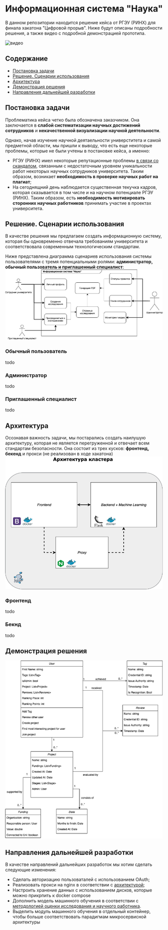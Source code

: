 # Информационная система "Наука"

В данном репозитории находится решение кейса от РГЭУ (РИНХ) для финала хакатона "Цифровой прорыв". Ниже будут описаны подробности решения, а также видео с подробной демонстрацией прототипа.

![видео]()

## Содержание
- [Постановка задачи]()
- [Решение. Сценарии использования]()
- [Архитектура]()
- [Демонстрация решения]()
- [Направления дальнейшей разработки]()


## Постановка задачи
Проблематика кейса четко была обозначена заказчиком. Она заключается в **слабой систематизации научных достижений сотрудников** и **некачественной визуализации научной деятельности**. 

Однако, начав изучение научной деятаельности универститета и самой предметной области, мы пришли к выводу, что есть еще некоторые проблемы, которые не были учтены в постановке кейса, а именно:
- РГЭУ (РИНХ) имел некоторые репутационные проблемы [в связи со скандалом](https://ru.wikipedia.org/wiki/%D0%A0%D0%BE%D1%81%D1%82%D0%BE%D0%B2%D1%81%D0%BA%D0%B8%D0%B9_%D0%B3%D0%BE%D1%81%D1%83%D0%B4%D0%B0%D1%80%D1%81%D1%82%D0%B2%D0%B5%D0%BD%D0%BD%D1%8B%D0%B9_%D1%8D%D0%BA%D0%BE%D0%BD%D0%BE%D0%BC%D0%B8%D1%87%D0%B5%D1%81%D0%BA%D0%B8%D0%B9_%D1%83%D0%BD%D0%B8%D0%B2%D0%B5%D1%80%D1%81%D0%B8%D1%82%D0%B5%D1%82#%D0%9A%D1%80%D0%B8%D1%82%D0%B8%D0%BA%D0%B0), связанным с недостаточным уровнем уникальности работ некоторых научных сотрудников университета. Таким образом, возникает **необходимость в проверке научных работ на плагиат**;
- На сегоднящний день наблюдается существенная текучка кадров, которая сказывается в том числе и на научном потенциале РГЭУ (РИНХ). Таким образом, есть **необходимость мотивировать сторонних научных работников** принимать участие в проектах университета. 

## Решение. Сценарии использования
В качестве решения мы предлагаем создать информационную систему, которая бы одновременно отвечала требованиям университета и соответствовала современным технологическим стандартам.

Ниже представлена диаграмма сценариев использования системы пользователями с тремя потенциальными ролями: **администратор, обычный пользователь и приглашенный специалист**:
![alt text](UseCases.png "Сценарии использования")
### Обычный пользователь
todo
### Администратор
todo
### Приглашенный специалист
todo

## Архитектура

Осознавая важность задачи, мы постарались создать наилушую архитектуру, которая не является перегруженной и отвечает всем стандартам безопасности. Она состоит из трех кусков: **фронтенд, бекенд** и прокси (не реализован в ходе хакатона)
![alt text](Architecture.png "Архитектура решения")

### Фронтенд
todo
### Бекнд
todo
## Демонстрация решения
![alt text](ClassDiagram.png "Диаграмма классов")
## Направления дальнейшей разработки
В качестве направлений дальнейших разработок мы хотим сделать следующие изменения:
- Сделать авторизацию пользоваталей с использованием OAuth;
- Реализовать прокси на nginx в соответствии с [архитектурой]();
- Настроить хранение данных с использованием дисков, которые можно прикрпить к docker compose
- Дополнить модель машинного обучения в соответствии с [методологией оценки исследования и научного работника]().
- Выделить модуль машинного обучения в отдельный контейнер, чтобы больше соответствовать парадигмам микросервисной архитектуры